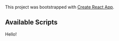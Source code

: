 This project was bootstrapped with [Create React App](https://github.com/facebook/create-react-app).

## Available Scripts

Hello!




